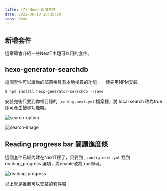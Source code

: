 ```yaml
---
title: (7) Hexo-新增套件
date: 2022-06-10 20:35:20
tags: Hexo
---
```


## 新增套件
這章節會介紹一些NextT主題可以用的套件。


## hexo-generator-searchdb
這個套件可以讓你的部落格具有本地搜尋的功能，一樣先用NPM安裝。

```
$ npm install hexo-generator-searchdb --save
```

安裝完後只要到你根目錄的 `_config.next.yml` 檔案裡，將 local search 改為true即可產生搜尋功能囉。

![search-option](https://firebasestorage.googleapis.com/v0/b/project-fb4ac.appspot.com/o/20220601001.png?alt=media&token=a25eac63-0114-4674-9c02-7f7723f027e1)

![search-image](https://firebasestorage.googleapis.com/v0/b/project-fb4ac.appspot.com/o/20220601002.png?alt=media&token=9b0afc38-cc99-4aef-abdc-68d318bc1c7e)

## Reading progress bar 閱讀進度條
這個套件已經內建在NextT裡了，只要到  `_config.next.yml` 找到 reading_progress 選項，將enable改為true即可。

![reading-progress](https://firebasestorage.googleapis.com/v0/b/project-fb4ac.appspot.com/o/20220601003.png?alt=media&token=61c1206c-5339-4a97-ae55-565d1d249f73)

以上就是推薦可以安裝的套件囉





